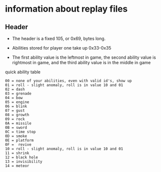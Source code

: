 # information about replay files

## Header

* The header is a fixed 105, or 0x69, bytes long.

* Abilities stored for player one take up 0x33-0x35
* The first ability value is the leftmost in game, the second ability value is rightmost in game, and the third ability value is in the middle in game

quick ability table
```
00 = none of your abilities, even with valid id's, show up
01 = roll - slight anomaly, roll is in value 10 and 01
02 = dash
03 = grenade
04 = bow
05 = engine
06 = blink
07 = gust
08 = growth
09 = rock
0A = missile
0B = sword
0C = time stop
0D = smoke
0E = platform
0F =  revive
10 = roll - slight anomaly, roll is in value 10 and 01
11 = shrink
12 = black hole
13 = invisibility
14 = meteor
```
